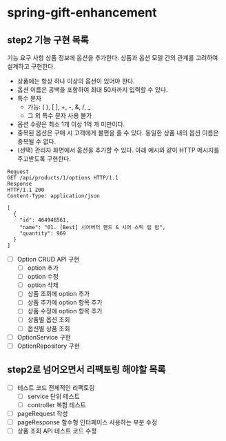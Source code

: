 # spring-gift-enhancement

## step2 기능 구현 목록

기능 요구 사항
상품 정보에 옵션을 추가한다. 상품과 옵션 모델 간의 관계를 고려하여 설계하고 구현한다.

- 상품에는 항상 하나 이상의 옵션이 있어야 한다.
- 옵션 이름은 공백을 포함하여 최대 50자까지 입력할 수 있다.
- 특수 문자
    - 가능: ( ), [ ], +, -, &, /, _
    - 그 외 특수 문자 사용 불가
- 옵션 수량은 최소 1개 이상 1억 개 미만이다.
- 중복된 옵션은 구매 시 고객에게 불편을 줄 수 있다. 동일한 상품 내의 옵션 이름은 중복될 수 없다.
- (선택) 관리자 화면에서 옵션을 추가할 수 있다.
  아래 예시와 같이 HTTP 메시지를 주고받도록 구현한다.

```
Request
GET /api/products/1/options HTTP/1.1
Response
HTTP/1.1 200
Content-Type: application/json

[
  {
    "id": 464946561,
    "name": "01. [Best] 시어버터 핸드 & 시어 스틱 립 밤",
    "quantity": 969
  }
]
```

- [ ] Option CRUD API 구현
    - [ ] option 추가
    - [ ] option 수정
    - [ ] option 삭제
    - [ ] 상품 조회에 option 추가
    - [ ] 상품 추가에 option 항목 추가
    - [ ] 상품 수정에 option 항목 추가
    - [ ] 상품별 옵션 조회
    - [ ] 옵션별 상품 조회
- [ ] OptionService 구현
- [ ] OptionRepository 구현

## step2로 넘어오면서 리팩토링 해야할 목록

- [ ] 테스트 코드 전체적인 리팩토링
    - [ ] service 단위 테스트
    - [ ] controller 복합 테스트
- [ ] pageRequest 작성
- [ ] pageResponse 함수형 인터페이스 사용하는 부분 수정
- [ ] 상품 조회 API 테스트 코드 수정